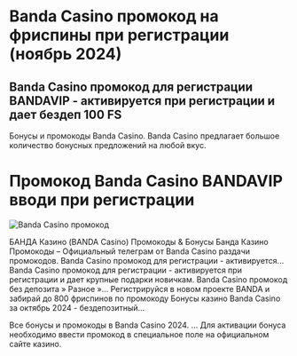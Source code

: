 # Banda Casino промокод на фриспины при регистрации (ноябрь 2024)
## Banda Casino промокод для регистрации BANDAVIP - активируется при регистрации и дает бездеп 100 FS

Бонусы и промокоды Banda Casino. Banda Casino предлагает большое количество бонусных предложений на любой вкус.

# Промокод Banda Casino BANDAVIP вводи при регистрации

![Banda Casino промокод](https://github.com/user-attachments/assets/968047e5-47da-42c9-a5bb-58f2db0a1a96)

БАНДА Казино (BANDA Casino) Промокоды & Бонусы
Банда Казино Промокоды – Официальный телеграм от Banda Casino раздачи промокодов.
Banda Casino промокод для регистрации - активируется...
Banda Casino промокод для регистрации  - активируется при регистрации и дает крупные подарки новичкам.
Banda Casino промокод без депозита » Разное »...
Регистрируйся в новом проекте BANDA и забирай до 800 фриспинов по промокоду
Бонусы казино Banda Casino за октябрь 2024 - бездепозитный...

Все бонусы и промокоды в Banda Casino 2024. ... Для активации бонуса необходимо ввести промокод в специальное поле на официальном сайте казино.

